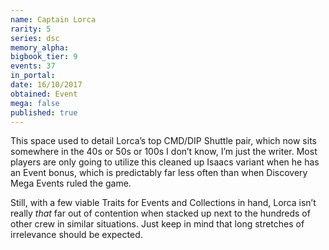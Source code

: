 ```yaml
---
name: Captain Lorca
rarity: 5
series: dsc
memory_alpha:
bigbook_tier: 9
events: 37
in_portal:
date: 16/10/2017
obtained: Event
mega: false
published: true
---
```


This space used to detail Lorca’s top CMD/DIP Shuttle pair, which now sits somewhere in the 40s or 50s or 100s I don’t know, I’m just the writer. Most players are only going to utilize this cleaned up Isaacs variant when he has an Event bonus, which is predictably far less often than when Discovery Mega Events ruled the game.

Still, with a few viable Traits for Events and Collections in hand, Lorca isn’t really *that* far out of contention when stacked up next to the hundreds of other crew in similar situations. Just keep in mind that long stretches of irrelevance should be expected.
